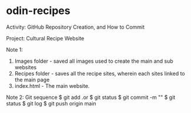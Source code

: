 # odin-recipes

Activity: GitHub Repository Creation, and How to Commit

Project: Cultural Recipe Website

Note 1:
1. Images folder - saved all images used to create the main and sub websites
2. Recipes folder - saves all the recipe sites, wherein each sites linked to the main page
3. index.html - The main website.

Note 2:
Git sequence
$ git add .or <name of the folder or files>
$ git status
$ git commit -m "<your commit message>"
$ git status
$ git log
$ git push origin main
